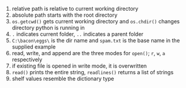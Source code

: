 1. relative path is relative to current working directory
2. absolute path starts with the root directory
3. `os.getcwd()` gets current working directory and `os.chdir()` changes directory python is running in
4. `.` indicates current folder, `..` indicates a parent folder
5. `C:\bacon\eggs\` is the dir name and `spam.txt` is the base name in the supplied example
6. read, write, and append are the three modes for `open()`; `r`, `w`, `a` respectively
7. if existing file is opened in write mode, it is overwritten
8. `read()` prints the entire string, `readlines()` returns a list of strings
9. shelf values resemble the dictionary type